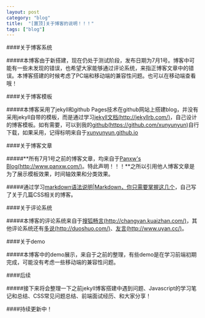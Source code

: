 ```yaml
---
layout: post
category: "blog"
title:  "[置顶]关于博客的说明！！！"
tags: ["blog"]
---
```


####关于博客系统

#####本博客由于新搭建，现在仍处于测试阶段，发布日期为7月1号。博客中可能有一些未发现的错误，也希望大家能够通过评论系统，来指正博客文章中的错误。本博客搭建的时候考虑了PC端和移动端的兼容性问题。也可以在移动端查看哦！


####关于博客模板

#####本博客采用了jekyll和github Pages技术在github网站上搭建blog，并没有采用jekyll自带的模板，而是通过学习[jekyll文档(http://jekyllrb.com/)](http://jekyllrb.com/)，自己设计的博客模板。如有需要，可以到我的[github(https://github.com/xunyunyun)](https://github.com/xunyunyun)自行下载，如果采用，记得标明来自于[xunyunyun.github.io](http://xunyunyun.github.io)


####关于博客文章

#####**所有7月1号之前的博客文章，均来自于[Panxw's Blog(http://www.panxw.com/)](http://www.panxw.com/)。特此声明！！！**之所以引用他人博客文章是为了展示模板效果，时间轴效果和分类效果。

#####通过学习[markdown语法说明](http://wowubuntu.com/markdown/index.html)|[Markdown，你只需要掌握这几个](https://www.zybuluo.com/AntLog/note/63228#171-%E8%AF%B4%E6%98%8E)，自己写了关于几篇CSS相关的博客。


####关于评论系统

#####本博客的评论系统来自于[搜狐畅言(http://changyan.kuaizhan.com/)](http://changyan.kuaizhan.com/)，其他评论系统还有[多说(http://duoshuo.com/)](http://duoshuo.com/)、[友言(http://www.uyan.cc/)](http://www.uyan.cc/)。


####关于demo

#####本博客中的demo展示，来自于之前的整理，有些demo是在学习前端初期完成，可能没有考虑一些移动端的兼容性问题。


####后续

#####接下来将会整理一下之前jekyll博客搭建中遇到问题、Javascript的学习笔记和总结、CSS常见问题总结、前端面试经历、和大家分享！

####持续更新中！

